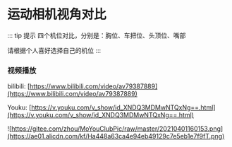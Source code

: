 # 运动相机视角对比

::: tip 提示
四个机位对比，分别是：胸位、车把位、头顶位、嘴部

请根据个人喜好选择自己的机位
:::

### 视频播放

bilibili: [https://www.bilibili.com/video/av79387889](https://www.bilibili.com/video/av79387889)

Youku: [https://v.youku.com/v_show/id_XNDQ3MDMwNTQxNg==.html](https://v.youku.com/v_show/id_XNDQ3MDMwNTQxNg==.html)


![https://gitee.com/zhou/MoYouClubPic/raw/master/20210401160153.png](https://ae01.alicdn.com/kf/Ha448a63ca4e94eb49129c7e5eb1e7f9fT.png)
